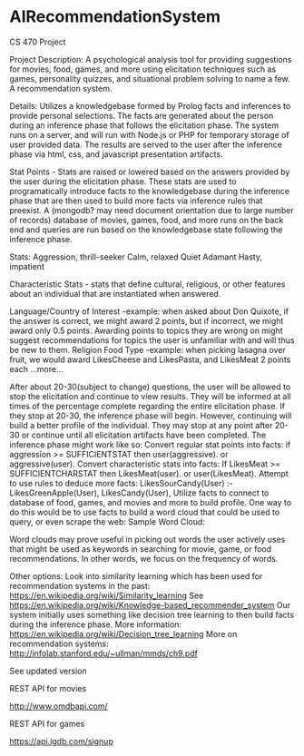 # AIRecommendationSystem
CS 470 Project


Project Description: A psychological analysis tool for providing suggestions for movies, food, games, and more using elicitation techniques such as games, personality quizzes, and situational problem solving to name a few. A recommendation system.

Details: Utilizes a knowledgebase formed by Prolog facts and inferences to provide personal selections. The facts are generated about the person during an inference phase that follows the elicitation phase. The system runs on a server, and will run with Node.js or PHP for temporary storage of user provided data. The results are served to the user after the inference phase via html, css, and javascript presentation artifacts. 

Stat Points - Stats are raised or lowered based on the answers provided by the user during the elicitation phase. These stats are used to programatically introduce facts to the knowledgebase during the inference phase that are then used to build more facts via inference rules that preexist. A (mongodb? may need document orientation due to large number of records) database of movies, games, food, and more runs on the back end and queries are run based on the knowledgebase state following the inference phase.

Stats:
Aggression, thrill-seeker
Calm, relaxed
Quiet
Adamant
Hasty, impatient

Characteristic Stats - stats that define cultural, religious, or other features about an individual that are instantiated when answered.

Language/Country of Interest
-example: when asked about Don Quixote, if the answer is correct, we might award 2 points, but if incorrect, we might award only 0.5 points. Awarding points to topics they are wrong on might suggest recommendations for topics the user is unfamiliar with and will thus be new to them.
Religion
Food Type
-example: when picking lasagna over fruit, we would award LikesCheese and LikesPasta, and LikesMeat 2 points each
...more…


After about 20-30(subject to change) questions, the user will be allowed to stop the elicitation and continue to view results. They will be informed at all times of the percentage complete regarding the entire elicitation phase. If they stop at 20-30, the inference phase will begin. However, continuing will build a better profile of the individual. They may stop at any point after 20-30 or continue until all elicitation artifacts have been completed. The inference phase might work like so:
Convert regular stat points into facts:
if aggression >= SUFFICIENTSTAT then user(aggressive). or aggressive(user).
Convert characteristic stats into facts:
If LikesMeat >= SUFFICIENTCHARSTAT then LikesMeat(user). or user(LikesMeat).
Attempt to use rules to deduce more facts:
LikesSourCandy(User) :- LikesGreenApple(User), LikesCandy(User),
Utilize facts to connect to database of food, games, and movies and more to build profile. One way to do this would be to use facts to build a word cloud that could be used to query, or even scrape the web:
Sample Word Cloud:

Word clouds may prove useful in picking out words the user actively uses that might be used as keywords in searching for movie, game, or food recommendations. In other words, we focus on the frequency of words.


Other options: Look into similarity learning which has been used for recommendation systems in the past: https://en.wikipedia.org/wiki/Similarity_learning 
See https://en.wikipedia.org/wiki/Knowledge-based_recommender_system
Our system initially uses something like decision tree learning to then build facts during the inference phase. More information: https://en.wikipedia.org/wiki/Decision_tree_learning
More on recommendation systems: http://infolab.stanford.edu/~ullman/mmds/ch9.pdf



See updated version 


REST API for movies 

http://www.omdbapi.com/


REST API for games

https://api.igdb.com/signup
